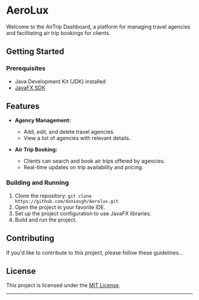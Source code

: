 # AeroLux

Welcome to the AirTrip Dashboard, a platform for managing travel agencies and facilitating air trip bookings for clients.

## Getting Started

### Prerequisites
- Java Development Kit (JDK) installed
- [JavaFX SDK](https://openjfx.io/) 
## Features

- **Agency Management:**
    - Add, edit, and delete travel agencies.
    - View a list of agencies with relevant details.

- **Air Trip Booking:**
    - Clients can search and book air trips offered by agencies.
    - Real-time updates on trip availability and pricing.
  
### Building and Running
1. Clone the repository: `git clone https://github.com/doniesgh/Aerolux.git`
2. Open the project in your favorite IDE.
3. Set up the project configuration to use JavaFX libraries.
4. Build and run the project.

## Contributing

If you'd like to contribute to this project, please follow these guidelines...

## License

This project is licensed under the [MIT License](LICENSE).

---

